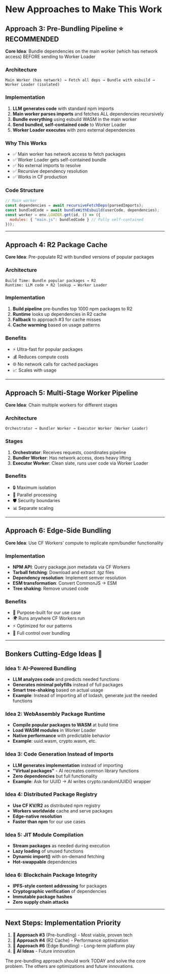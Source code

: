 # New Approaches to Make This Work

## Approach 3: Pre-Bundling Pipeline ⭐ RECOMMENDED

**Core Idea**: Bundle dependencies on the main worker (which has network access) BEFORE sending to Worker Loader

### Architecture
```
Main Worker (has network) → Fetch all deps → Bundle with esbuild → Worker Loader (isolated)
```

### Implementation
1. **LLM generates code** with standard npm imports
2. **Main worker parses imports** and fetches ALL dependencies recursively
3. **Bundle everything** using esbuild WASM in the main worker
4. **Send bundled, self-contained code** to Worker Loader
5. **Worker Loader executes** with zero external dependencies

### Why This Works
- ✅ Main worker has network access to fetch packages
- ✅ Worker Loader gets self-contained bundle
- ✅ No external imports to resolve
- ✅ Recursive dependency resolution
- ✅ Works in CF production

### Code Structure
```js
// Main worker
const dependencies = await recursiveFetchDeps(parsedImports);
const bundledCode = await bundleWithEsbuild(userCode, dependencies);
const worker = env.LOADER.get(id, () => ({
  modules: { "main.js": bundledCode } // Fully self-contained
}));
```

---

## Approach 4: R2 Package Cache

**Core Idea**: Pre-populate R2 with bundled versions of popular packages

### Architecture
```
Build Time: Bundle popular packages → R2
Runtime: LLM code + R2 lookup → Worker Loader
```

### Implementation
1. **Build pipeline** pre-bundles top 1000 npm packages to R2
2. **Runtime** looks up dependencies in R2 cache
3. **Fallback** to approach #3 for cache misses
4. **Cache warming** based on usage patterns

### Benefits
- ⚡ Ultra-fast for popular packages
- 💰 Reduces compute costs
- 🌐 No network calls for cached packages
- 📈 Scales with usage

---

## Approach 5: Multi-Stage Worker Pipeline

**Core Idea**: Chain multiple workers for different stages

### Architecture
```
Orchestrator → Bundler Worker → Executor Worker (Worker Loader)
```

### Stages
1. **Orchestrator**: Receives requests, coordinates pipeline
2. **Bundler Worker**: Has network access, does heavy lifting
3. **Executor Worker**: Clean slate, runs user code via Worker Loader

### Benefits
- 🔒 Maximum isolation
- 🚀 Parallel processing
- 🛡️ Security boundaries
- 📊 Separate scaling

---

## Approach 6: Edge-Side Bundling

**Core Idea**: Use CF Workers' compute to replicate npm/bundler functionality

### Implementation
- **NPM API**: Query package.json metadata via CF Workers
- **Tarball fetching**: Download and extract .tgz files
- **Dependency resolution**: Implement semver resolution
- **ESM transformation**: Convert CommonJS → ESM
- **Tree shaking**: Remove unused code

### Benefits
- 🎯 Purpose-built for our use case
- 🌍 Runs anywhere CF Workers run
- ⚡ Optimized for our patterns
- 🔧 Full control over bundling

---

## Bonkers Cutting-Edge Ideas 🚀

### Idea 1: AI-Powered Bundling
- **LLM analyzes code** and predicts needed functions
- **Generates minimal polyfills** instead of full packages
- **Smart tree-shaking** based on actual usage
- **Example**: Instead of importing all of lodash, generate just the needed functions

### Idea 2: WebAssembly Package Runtime
- **Compile popular packages to WASM** at build time
- **Load WASM modules** in Worker Loader
- **Native performance** with predictable behavior
- **Example**: uuid.wasm, crypto.wasm, etc.

### Idea 3: Code Generation Instead of Imports
- **LLM generates implementation** instead of importing
- **"Virtual packages"** - AI recreates common library functions
- **Zero dependencies** but full functionality
- **Example**: Ask for UUID → AI writes crypto.randomUUID() wrapper

### Idea 4: Distributed Package Registry
- **Use CF KV/R2** as distributed npm registry
- **Workers worldwide** cache and serve packages
- **Edge-native resolution**
- **Faster than npm** for our use cases

### Idea 5: JIT Module Compilation
- **Stream packages** as needed during execution
- **Lazy loading** of unused functions
- **Dynamic import()** with on-demand fetching
- **Hot-swappable** dependencies

### Idea 6: Blockchain Package Integrity
- **IPFS-style content addressing** for packages
- **Cryptographic verification** of dependencies
- **Immutable package hashes**
- **Zero supply chain attacks**

---

## Next Steps: Implementation Priority

1. **🥇 Approach #3** (Pre-bundling) - Most viable, proven tech
2. **🥈 Approach #4** (R2 Cache) - Performance optimization
3. **🥉 Approach #6** (Edge Bundling) - Long-term platform play
4. **🚀 AI Ideas** - Future innovation

The pre-bundling approach should work TODAY and solve the core problem. The others are optimizations and future innovations.